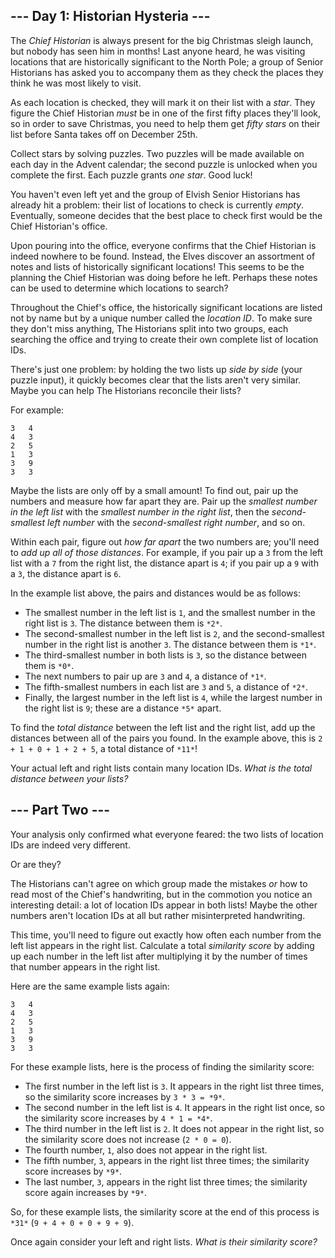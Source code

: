 ## \--- Day 1: Historian Hysteria ---

The *Chief Historian* is always present for the big Christmas sleigh launch, but nobody has seen him in months! Last
anyone heard, he was visiting locations that are historically significant to the North Pole; a group of Senior
Historians has asked you to accompany them as they check the places they think he was most likely to visit.

As each location is checked, they will mark it on their list with a *star*. They figure the Chief Historian *must* be in
one of the first fifty places they'll look, so in order to save Christmas, you need to help them get *fifty stars* on
their list before Santa takes off on December 25th.

Collect stars by solving puzzles. Two puzzles will be made available on each day in the Advent calendar; the second
puzzle is unlocked when you complete the first. Each puzzle grants *one star*. Good luck!

You haven't even left yet and the group of Elvish Senior Historians has already hit a problem: their list of locations
to check is currently *empty*. Eventually, someone decides that the best place to check first would be the Chief
Historian's office.

Upon pouring into the office, everyone confirms that the Chief Historian is indeed nowhere to be found. Instead, the
Elves discover an assortment of notes and lists of historically significant locations! This seems to be the planning the
Chief Historian was doing before he left. Perhaps these notes can be used to determine which locations to search?

Throughout the Chief's office, the historically significant locations are listed not by name but by a unique number
called the *location ID*. To make sure they don't miss anything, The Historians split into two groups, each searching
the office and trying to create their own complete list of location IDs.

There's just one problem: by holding the two lists up *side by side* (your puzzle input), it quickly becomes clear that
the lists aren't very similar. Maybe you can help The Historians reconcile their lists?

For example:

```
3   4
4   3
2   5
1   3
3   9
3   3
```

Maybe the lists are only off by a small amount! To find out, pair up the numbers and measure how far apart they are.
Pair up the *smallest number in the left list* with the *smallest number in the right list*, then the *second-smallest
left number* with the *second-smallest right number*, and so on.

Within each pair, figure out *how far apart* the two numbers are; you'll need to *add up all of those distances*. For
example, if you pair up a `3` from the left list with a `7` from the right list, the distance apart is `4`; if you pair
up a `9` with a `3`, the distance apart is `6`.

In the example list above, the pairs and distances would be as follows:

- The smallest number in the left list is `1`, and the smallest number in the right list is `3`. The distance between
  them is `*2*`.
- The second-smallest number in the left list is `2`, and the second-smallest number in the right list is another `3`.
  The distance between them is `*1*`.
- The third-smallest number in both lists is `3`, so the distance between them is `*0*`.
- The next numbers to pair up are `3` and `4`, a distance of `*1*`.
- The fifth-smallest numbers in each list are `3` and `5`, a distance of `*2*`.
- Finally, the largest number in the left list is `4`, while the largest number in the right list is `9`; these are a
  distance `*5*` apart.

To find the *total distance* between the left list and the right list, add up the distances between all of the pairs you
found. In the example above, this is `2 + 1 + 0 + 1 + 2 + 5`, a total distance of `*11*`!

Your actual left and right lists contain many location IDs. *What is the total distance between your lists?*

## \--- Part Two ---

Your analysis only confirmed what everyone feared: the two lists of location IDs are indeed very different.

Or are they?

The Historians can't agree on which group made the mistakes *or* how to read most of the Chief's handwriting, but in the
commotion you notice an interesting detail: a lot of location IDs appear in both lists! Maybe the other numbers aren't
location IDs at all but rather misinterpreted handwriting.

This time, you'll need to figure out exactly how often each number from the left list appears in the right list.
Calculate a total *similarity score* by adding up each number in the left list after multiplying it by the number of
times that number appears in the right list.

Here are the same example lists again:

```
3   4
4   3
2   5
1   3
3   9
3   3
```

For these example lists, here is the process of finding the similarity score:

- The first number in the left list is `3`. It appears in the right list three times, so the similarity score increases
  by `3 * 3 = *9*`.
- The second number in the left list is `4`. It appears in the right list once, so the similarity score increases by
  `4 * 1 = *4*`.
- The third number in the left list is `2`. It does not appear in the right list, so the similarity score does not
  increase (`2 * 0 = 0`).
- The fourth number, `1`, also does not appear in the right list.
- The fifth number, `3`, appears in the right list three times; the similarity score increases by `*9*`.
- The last number, `3`, appears in the right list three times; the similarity score again increases by `*9*`.

So, for these example lists, the similarity score at the end of this process is `*31*` (`9 + 4 + 0 + 0 + 9 + 9`).

Once again consider your left and right lists. *What is their similarity score?*
